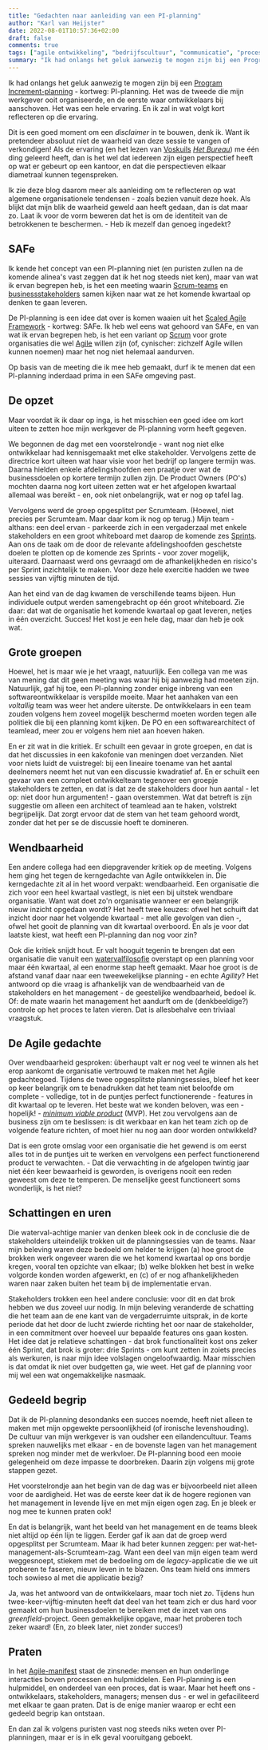 ```yaml
---
title: "Gedachten naar aanleiding van een PI-planning"
author: "Karl van Heijster"
date: 2022-08-01T10:57:36+02:00
draft: false
comments: true
tags: ["agile ontwikkeling", "bedrijfscultuur", "communicatie", "procesverbetering", "program increment-planning", "scaled agile framework (SAFe)", "scrum", "vergaderen"]
summary: "Ik had onlangs het geluk aanwezig te mogen zijn bij een Program Increment-planning - kortweg: PI-planning. Het was de tweede die mijn werkgever ooit organiseerde, en de eerste waar ontwikkelaars bij aanschoven. Het was een hele ervaring. En ik zal in wat volgt kort reflecteren op die ervaring."
---
```


Ik had onlangs het geluk aanwezig te mogen zijn bij een [Program Increment-planning](https://www.scaledagileframework.com/pi-planning/) - kortweg: PI-planning. Het was de tweede die mijn werkgever ooit organiseerde, en de eerste waar ontwikkelaars bij aanschoven. Het was een hele ervaring. En ik zal in wat volgt kort reflecteren op die ervaring.


Dit is een goed moment om een *disclaimer* in te bouwen, denk ik. Want ik pretendeer absoluut niet de waarheid van deze sessie te vangen of verkondigen! Als de ervaring (en het lezen van [Voskuils](https://nl.wikipedia.org/wiki/J.J._Voskuil_(schrijver)) [*Het Bureau*](https://nl.wikipedia.org/wiki/Het_Bureau)) me één ding geleerd heeft, dan is het wel dat iedereen zijn eigen perspectief heeft op wat er gebeurt op een kantoor, en dat die perspectieven elkaar diametraal kunnen tegenspreken. 


Ik zie deze blog daarom meer als aanleiding om te reflecteren op wat algemene organisationele tendensen - zoals bezien vanuit deze hoek. Als blijkt dat mijn blik de waarheid geweld aan heeft gedaan, dan is dat maar zo. Laat ik voor de vorm beweren dat het is om de identiteit van de betrokkenen te beschermen. - Heb ik mezelf dan genoeg ingedekt? 


## SAFe


Ik kende het concept van een PI-planning niet (en puristen zullen na de komende alinea's vast zeggen dat ik het nog steeds niet ken), maar van wat ik ervan begrepen heb, is het een meeting waarin [Scrum-teams](https://www.visual-paradigm.com/scrum/what-is-scrum-team/) en [businessstakeholders](scrum.org/resources/blog/scrum-who-are-key-stakeholders-should-be-attending-every-sprint-review) samen kijken naar wat ze het komende kwartaal op denken te gaan leveren.


De PI-planning is een idee dat over is komen waaien uit het [Scaled Agile Framework](https://www.scaledagileframework.com/) - kortweg: SAFe. Ik heb wel eens wat gehoord van SAFe, en van wat ik ervan begrepen heb, is het een variant op [Scrum](https://www.scrum.org/) voor grote organisaties die wel [Agile](https://www.karlvanheijster.com/tags/agile-ontwikkeling/) willen zijn (of, cynischer: zichzelf Agile willen kunnen noemen) maar het nog niet helemaal aandurven.


Op basis van de meeting die ik mee heb gemaakt, durf ik te menen dat een PI-planning inderdaad prima in een SAFe omgeving past.


## De opzet


Maar voordat ik ik daar op inga, is het misschien een goed idee om kort uiteen te zetten hoe mijn werkgever de PI-planning vorm heeft gegeven. 


We begonnen de dag met een voorstelrondje - want nog niet elke ontwikkelaar had kennisgemaakt met elke stakeholder. Vervolgens zette de directrice kort uiteen wat haar visie voor het bedrijf op langere termijn was. Daarna hielden enkele afdelingshoofden een praatje over wat de businessdoelen op kortere termijn zullen zijn. De Product Owners (PO's) mochten daarna nog kort uiteen zetten wat er het afgelopen kwartaal allemaal was bereikt - en, ook niet onbelangrijk, wat er nog op tafel lag.


Vervolgens werd de groep opgesplitst per Scrumteam. (Hoewel, niet precies per Scrumteam. Maar daar kom ik nog op terug.) Mijn team - althans: een deel ervan - parkeerde zich in een vergaderzaal met enkele stakeholders en een groot whiteboard met daarop de komende zes [Sprints](https://www.scrum.org/resources/what-is-a-sprint-in-scrum). Aan ons de taak om de door de relevante afdelingshoofden geschetste doelen te plotten op de komende zes Sprints - voor zover mogelijk, uiteraard. Daarnaast werd ons gevraagd om de afhankelijkheden en risico's per Sprint inzichtelijk te maken. Voor deze hele exercitie hadden we twee sessies van vijftig minuten de tijd.


Aan het eind van de dag kwamen de verschillende teams bijeen. Hun individuele output werden samengebracht op één groot whiteboard. Zie daar: dat wat de organisatie het komende kwartaal op gaat leveren, netjes in één overzicht. Succes! Het kost je een hele dag, maar dan heb je ook wat.


## Grote groepen


Hoewel, het is maar wie je het vraagt, natuurlijk. Een collega van me was van mening dat dit geen meeting was waar hij bij aanwezig had moeten zijn. Natuurlijk, gaf hij toe, een PI-planning zonder enige inbreng van een softwareontwikkelaar is verspilde moeite. Maar het aanhaken van een *voltallig* team was weer het andere uiterste. De ontwikkelaars in een team zouden volgens hem zoveel mogelijk beschermd moeten worden tegen alle politiek die bij een planning komt kijken. De PO en een softwarearchitect of teamlead, meer zou er volgens hem niet aan hoeven haken.


En er zit wat in die kritiek. Er schuilt een gevaar in grote groepen, en dat is dat het discussies in een kakofonie van meningen doet verzanden. Niet voor niets luidt de vuistregel: bij een lineaire toename van het aantal deelnemers neemt het nut van een discussie kwadratief af. En er schuilt een gevaar van een compleet ontwikkelteam tegenover een groepje stakeholders te zetten, en dat is dat ze de stakeholders door hun aantal - let op: niet door hun argumenten! - gaan overstemmen. Wat dat betreft is zijn suggestie om alleen een architect of teamlead aan te haken, volstrekt begrijpelijk. Dat zorgt ervoor dat de stem van het team gehoord wordt, zonder dat het per se de discussie hoeft te domineren.


## Wendbaarheid


Een andere collega had een diepgravender kritiek op de meeting. Volgens hem ging het tegen de kerngedachte van Agile ontwikkelen in. Die kerngedachte zit al in het woord verpakt: wendbaarheid. Een organisatie die zich voor een heel kwartaal vastlegt, is niet een bij uitstek wendbare organisatie. Want wat doet zo'n organisatie wanneer er een belangrijk nieuw inzicht opgedaan wordt? Het heeft twee keuzes: ofwel het schuift dat inzicht door naar het volgende kwartaal - met alle gevolgen van dien -, ofwel het gooit de planning van dit kwartaal overboord. En als je voor dat laatste kiest, wat heeft een PI-planning dan nog voor zin?


Ook die kritiek snijdt hout. Er valt hooguit tegenin te brengen dat een organisatie die vanuit een [watervalfilosofie](https://nl.wikipedia.org/wiki/Watervalmethode) overstapt op een planning voor maar één kwartaal, al een enorme stap heeft gemaakt. Maar hoe groot is de afstand vanaf daar naar een tweewekelijkse planning - en echte *Agility*? Het antwoord op die vraag is afhankelijk van de wendbaarheid van de stakeholders en het management - de geestelijke wendbaarheid, bedoel ik. Of: de mate waarin het management het aandurft om de (denkbeeldige?) controle op het proces te laten vieren. Dat is allesbehalve een triviaal vraagstuk.


## De Agile gedachte


Over wendbaarheid gesproken: überhaupt valt er nog veel te winnen als het erop aankomt de organisatie vertrouwd te maken met het Agile gedachtegoed. Tijdens de twee opgesplitste planningsessies, bleef het keer op keer belangrijk om te benadrukken dat het team niet beloofde om complete - volledige, tot in de puntjes perfect functionerende - features in dit kwartaal op te leveren. Het beste wat we konden beloven, was een - hopelijk! - [*minimum viable product*](https://en.wikipedia.org/wiki/Minimum_viable_product) (MVP). Het zou vervolgens aan de business zijn om te beslissen: is dit werkbaar en kan het team zich op de volgende feature richten, of moet hier nu nog aan door worden ontwikkeld?


Dat is een grote omslag voor een organisatie die het gewend is om eerst alles tot in de puntjes uit te werken en vervolgens een perfect functionerend product te verwachten. - Dat die verwachting in de afgelopen twintig jaar niet één keer bewaarheid is geworden, is overigens nooit een reden geweest om deze te temperen. De menselijke geest functioneert soms wonderlijk, is het niet?


## Schattingen en uren


Die waterval-achtige manier van denken bleek ook in de conclusie die de stakeholders uiteindelijk trokken uit de planningsessies van de teams. Naar mijn beleving waren deze bedoeld om helder te krijgen (a) hoe groot de brokken werk ongeveer waren die we het komend kwartaal op ons bordje kregen, vooral ten opzichte van elkaar; (b) welke blokken het best in welke volgorde konden worden afgewerkt, en (c) of er nog afhankelijkheden waren naar zaken buiten het team bij de implementatie ervan.


Stakeholders trokken een heel andere conclusie: voor dit en dat brok hebben we dus zoveel uur nodig. In mijn beleving veranderde de schatting die het team aan de ene kant van de vergaderruimte uitsprak, in de korte periode dat het door de lucht zwierde richting het oor naar de stakeholder, in een commitment over hoeveel uur bepaalde features ons gaan kosten. Het idee dat je relatieve schattingen - dat brok functionaliteit kost ons zeker één Sprint, dat brok is groter: drie Sprints - om kunt zetten in zoiets precies als werkuren, is naar mijn idee volslagen ongeloofwaardig. Maar misschien is dat omdat ik niet over budgetten ga, wie weet. Het gaf de planning voor mij wel een wat ongemakkelijke nasmaak. 


## Gedeeld begrip


Dat ik de PI-planning desondanks een succes noemde, heeft niet alleen te maken met mijn opgewekte persoonlijkheid (of ironische levenshouding). De cultuur van mijn werkgever is van oudsher een eilandencultuur. Teams spreken nauwelijks met elkaar - en de bovenste lagen van het management spreken nog minder met de werkvloer. De PI-planning bood een mooie gelegenheid om deze impasse te doorbreken. Daarin zijn volgens mij grote stappen gezet.


Het voorstelrondje aan het begin van de dag was er bijvoorbeeld niet alleen voor de aardigheid. Het was de eerste keer dat ik de hogere regionen van het management in levende lijve en met mijn eigen ogen zag. En je bleek er nog mee te kunnen praten ook!


En dat is belangrijk, want het beeld van het management en de teams bleek niet altijd op één lijn te liggen. Eerder gaf ik aan dat de groep werd opgesplitst per Scrumteam. Maar ik had beter kunnen zeggen: per wat-het-management-als-Scrumteam-zag. Want een deel van mijn eigen team werd weggesnoept, stiekem met de bedoeling om de *legacy*-applicatie die we uit proberen te faseren, nieuw leven in te blazen. Ons team hield ons immers toch sowieso al met die applicatie bezig? 


Ja, was het antwoord van de ontwikkelaars, maar toch niet *zo*. Tijdens hun twee-keer-vijftig-minuten heeft dat deel van het team zich er dus hard voor gemaakt om hun businessdoelen te bereiken met de inzet van ons *greenfield*-project. Geen gemakkelijke opgave, maar het proberen toch zeker waard! (En, zo bleek later, niet zonder succes!)


## Praten


In het [Agile-manifest](https://agilemanifesto.org/) staat de zinsnede: mensen en hun onderlinge interacties boven processen en hulpmiddelen. Een PI-planning is een hulpmiddel, en onderdeel van een proces, dat is waar. Maar het heeft ons - ontwikkelaars, stakeholders, managers; mensen dus - er wel in gefaciliteerd met elkaar te gaan praten. Dat is de enige manier waarop er echt een gedeeld begrip kan ontstaan. 


En dan zal ik volgens puristen vast nog steeds niks weten over PI-planningen, maar er is in elk geval vooruitgang geboekt.
